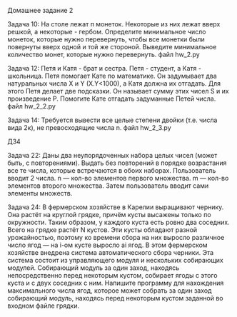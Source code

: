 Домашнее задание 2 

Задача 10: На столе лежат п монеток. Некоторые из них лежат вверх решкой, а некоторые - гербом. Определите минимальное число монеток, которые нужно перевернуть, чтобы все монетки были повернуты вверх одной и той же стороной. Выведите минимальное количество монет, которые нужно перевернуть.
файл hw_2.py

Задача 12: Петя и Катя - брат и сестра. Петя - студент, а Катя - школьница. Петя помогает Кате по математике. Он задумывает два натуральных числа X и Y (X.Y<1000), а Катя должна их отгадать. Для этого Петя делает две подсказки. Он называет сумму этих чисел S и их произведение Р. Помогите Кате отгадать задуманные Петей числа.
файл hw_2_2.py

Задача 14: Требуется вывести все целые степени двойки (т.е. числа вида 2к), не превосходящие числа n.
файл hw_2_3.py



ДЗ4


Задача 22: Даны два неупорядоченных набора целых чисел (может быть, с повторениями). Выдать без повторений в порядке возрастания все те числа, которые встречаются в обоих наборах.
Пользователь вводит 2 числа. n — кол-во элементов первого множества. m — кол-во элементов второго множества. Затем пользователь вводит сами элементы множеств.

Задача 24: В фермерском хозяйстве в Карелии выращивают чернику. Она растёт на круглой грядке, причём кусты высажены только по окружности. Таким образом, у каждого куста есть ровно два соседних. Всего на грядке растёт N кустов.
Эти кусты обладают разной урожайностью, поэтому ко времени сбора на них выросло различное число ягод — на i-ом кусте выросло ai ягод.
В этом фермерском хозяйстве внедрена система автоматического сбора черники. Эта система состоит из управляющего модуля и нескольких собирающих модулей. Собирающий модуль за один заход, находясь непосредственно перед некоторым кустом, собирает ягоды с этого куста и с двух соседних с ним.
Напишите программу для нахождения максимального числа ягод, которое может собрать за один заход собирающий модуль, находясь перед некоторым кустом заданной во входном файле грядки.
